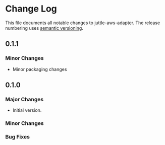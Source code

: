 # Change Log
This file documents all notable changes to juttle-aws-adapter. The release numbering uses [semantic versioning](http://semver.org).

## 0.1.1

### Minor Changes
- Minor packaging changes

## 0.1.0

### Major Changes
- Initial version.

### Minor Changes

### Bug Fixes
